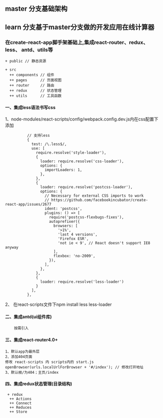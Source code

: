 ## master 分支基础架构
## learn 分支基于master分支做的开发应用在线计算器
### 在create-react-app脚手架基础上,集成react-router、redux、 less、 antd、utils等

```
+ public // 静态资源

+ src
  ++ components // 组件
  ++ pages      // 页面视图
  ++ router     // 路由
  ++ redux      // 状态管理
  ++ utils      // 工具函数
```

#### 一、集成less语法书写css
1、node-modules/react-scripts/config/webpack.config.dev.js内在css配置下添加
```
          // 支持less
          {
            test: /\.less$/,
            use: [
              require.resolve('style-loader'),
              {
                loader: require.resolve('css-loader'),
                options: {
                  importLoaders: 1,
                },
              },
              {
                loader: require.resolve('postcss-loader'),
                options: {
                  // Necessary for external CSS imports to work
                  // https://github.com/facebookincubator/create-react-app/issues/2677
                  ident: 'postcss',
                  plugins: () => [
                    require('postcss-flexbugs-fixes'),
                    autoprefixer({
                      browsers: [
                        '>1%',
                        'last 4 versions',
                        'Firefox ESR',
                        'not ie < 9', // React doesn't support IE8 anyway
                      ],
                      flexbox: 'no-2009',
                    }),
                  ],
                },
              },
              {
                loader: require.resolve('less-loader')
              }
            ],
          },
```
2、 在react-scripts文件下npm install less less-loader

#### 二、集成antd(ui组件库)

```
    按需引入
```

#### 三、集成react-router4.0+
```
1、默认app为最外层
2、添加404页面
修改 react-scripts 内 scripts内的 start.js
openBrowser(urls.localUrlForBrowser + '#/index'); // 修改打开地址
3、默认根/为404；主页/index
```

#### 四、集成redux状态管理(目录结构)

```
 + redux
  ++ Actions
  ++ Connect
  ++ Reduces
  ++ Store
```
